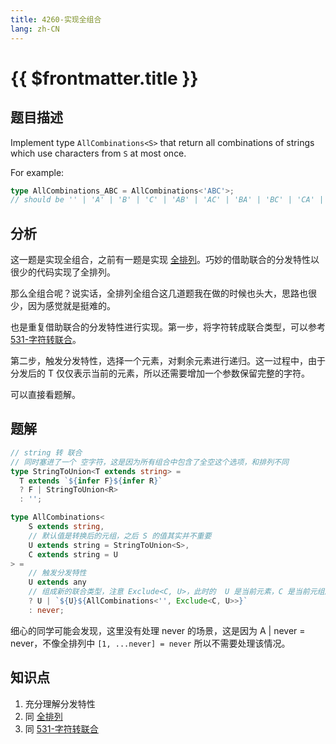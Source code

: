 ```yaml
---
title: 4260-实现全组合
lang: zh-CN
---
```


# {{ $frontmatter.title }}

## 题目描述

Implement type ```AllCombinations<S>``` that return all combinations of strings which use characters from ```S``` at most once.

For example:

```ts
type AllCombinations_ABC = AllCombinations<'ABC'>;
// should be '' | 'A' | 'B' | 'C' | 'AB' | 'AC' | 'BA' | 'BC' | 'CA' | 'CB' | 'ABC' | 'ACB' | 'BAC' | 'BCA' | 'CAB' | 'CBA'
```

## 分析

这一题是实现全组合，之前有一题是实现 [全排列](/medium/296-实现全排列.md)。巧妙的借助联合的分发特性以很少的代码实现了全排列。

那么全组合呢？说实话，全排列全组合这几道题我在做的时候也头大，思路也很少，因为感觉就是挺难的。

也是重复借助联合的分发特性进行实现。第一步，将字符转成联合类型，可以参考 [531-字符转联合](/medium/531-字符转联合.md)。

第二步，触发分发特性，选择一个元素，对剩余元素进行递归。这一过程中，由于分发后的 T 仅仅表示当前的元素，所以还需要增加一个参数保留完整的字符。

可以直接看题解。

## 题解

```ts
// string 转 联合
// 同时塞进了一个 空字符，这是因为所有组合中包含了全空这个选项，和排列不同
type StringToUnion<T extends string> =
  T extends `${infer F}${infer R}`
  ? F | StringToUnion<R>
  : '';

type AllCombinations<
    S extends string,
    // 默认值是转换后的元组，之后 S 的值其实并不重要
    U extends string = StringToUnion<S>,
    C extends string = U
> =
    // 触发分发特性
    U extends any
    // 组成新的联合类型，注意 Exclude<C, U>，此时的  U 是当前元素，C 是当前元组所有元素，故 Exclude<C, U> 就是剩余元素
    ? U | `${U}${AllCombinations<'', Exclude<C, U>>}`
    : never;
```

细心的同学可能会发现，这里没有处理 never 的场景，这是因为 A | never = never，不像全排列中 `[1, ...never] = never` 所以不需要处理该情况。

## 知识点

1. 充分理解分发特性
2. 同 [全排列](/medium/296-实现全排列.md)
3. 同 [531-字符转联合](/medium/531-字符转联合.md)


